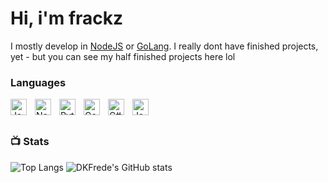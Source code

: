 # Hi, i'm frackz
I mostly develop in [NodeJS](https://nodejs.org/en/) or [GoLang](https://go.dev/).
I really dont have finished projects, yet - but you can see my half finished projects here lol

### Languages
<img align="left" alt="JavaScript" width="26px" src="https://cdn.jsdelivr.net/gh/devicons/devicon/icons/javascript/javascript-original.svg" style="padding-right:10px;" />
<img align="left" alt="Node.js" width="26px" src="https://cdn.jsdelivr.net/gh/devicons/devicon/icons/nodejs/nodejs-original.svg" style="padding-right:10px;" />
<img align="left" alt="Python" width="26px" src="https://cdn.jsdelivr.net/gh/devicons/devicon/icons/python/python-original.svg" style="padding-right:10px;" />
<img align="left" alt="GoLang" width="26px" src="https://cdn.jsdelivr.net/gh/devicons/devicon/icons/go/go-original.svg" style="padding-right:10px;" />
<img align="left" alt="C#" width="26px" src="https://cdn.jsdelivr.net/gh/devicons/devicon/icons/csharp/csharp-original.svg" style="padding-right:10px;" />
<img align="left" alt="Java" width="26px" src="https://cdn.jsdelivr.net/gh/devicons/devicon/icons/java/java-original.svg" style="padding-right:10px;" />
<br />
<br />

### 📺 Stats

![Top Langs](https://github-readme-stats.vercel.app/api/top-langs/?username=dkfrede&theme=dark&show_icons=true)
![DKFrede's GitHub stats](https://github-readme-stats.vercel.app/api?username=dkfrede&theme=dark&show_icons=true)
